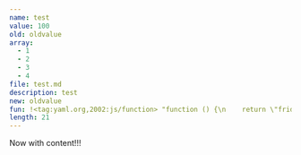 ```yaml
---
name: test
value: 100
old: oldvalue
array: 
  - 1
  - 2
  - 3
  - 4
file: test.md
description: test
new: oldvalue
fun: !<tag:yaml.org,2002:js/function> "function () {\n    return \"friday\";\n  }"
length: 21
---
```


Now with content!!!
